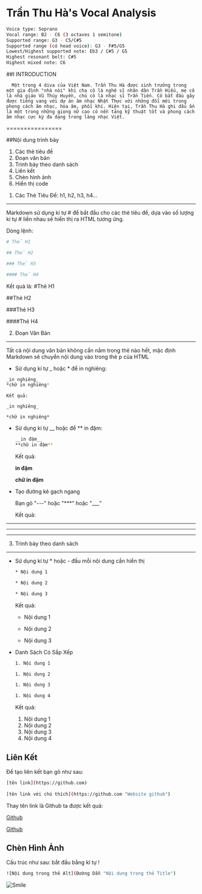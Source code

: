 # Trần Thu Hà's Vocal Analysis
```sh
Voice type: Soprano
Vocal range: B2 - C6 (3 octaves 1 semitone)
Supported range: G3 - C5/C#5
Supported range (có head voice): G3 - F#5/G5
Lowest/Highest supported note: Eb3 / C#5 / G5
Highest resonant belt: C#5
Highest mixed note: C6
```

##I INTRODUCTION

      Một trong 4 diva của Việt Nam. Trần Thu Hà được sinh trưởng trong một gia đình "nhà nòi" khi cha cô là nghệ sĩ nhân dân Trần Hiếu, mẹ cô là nhà giáo Vũ Thúy Huyền, chú cô là nhạc sĩ Trần Tiến. Cô bắt đầu gây được tiếng vang với dự án âm nhạc Nhật Thực với những đổi mới trong phong cách âm nhạc, hòa âm, phối khí. Hiện tại, Trần Thu Hà ghi dấu ấn là một trong những giọng nữ cao có nền tảng kỹ thuật tốt và phong cách âm nhạc cực kỳ đa dạng trong làng nhạc Việt.
================

##Nội dung trình bày
1. Các thẻ tiêu đề
1. Đoạn văn bản
1. Trình bày theo danh sách
1. Liên kết
1. Chèn hình ảnh
1. Hiển thị code


1) Các Thẻ Tiêu Đề: h1, h2, h3, h4…
---

Markdown sử dụng kí tự # để bắt đầu cho các thẻ tiêu đề, dựa vào số lượng kí tự # liền nhau sẽ hiển thị ra HTML tương ứng.

Dòng lệnh:
```sh
# Thẻ H1

## Thẻ H2

### Thẻ H3

#### Thẻ H4
```
Kết quả là:
#Thẻ H1

##Thẻ H2

###Thẻ H3

####Thẻ H4

2) Đoạn Văn Bản
----

Tất cả nội dung văn bản không cần nằm trong thẻ nào hết, mặc định Markdown sẽ chuyển nội dung vào trong thẻ p của HTML

* Sử dụng kí tự _ hoặc * để in nghiêng: 
```sh
_in nghiêng_
*chữ in nghiêng*
```

    Kết quả:

    _in nghiêng_

    *chữ in nghiêng*

- Sử dụng kí tự __ hoặc để ** in đậm:

    ```sh
    __in đậm__
    **chữ in đậm**
    ```
    Kết quả:

    __in đậm__

    **chữ in đậm**

* Tạo đường kẻ gạch ngang

    Bạn gõ "---" hoặc "***" hoặc "___"

    Kết quả:

---

***

___



3) Trình bày theo danh sách
---

- Sử dụng kí tự * hoặc - đầu mỗi nội dung cần hiển thị

    ```sh
    * Nội dung 1
    
    * Nội dung 2
    
    * Nội dung 3
    ```
    Kết quả: 

    * Nội dung 1

    * Nội dung 2

    * Nội dung 3

- Danh Sách Có Sắp Xếp
    
    ```sh
    1. Nội dung 1
    
    1. Nội dung 2
    
    1. Nội dung 3
    
    1. Nội dung 4
    ```

    Kết quả:

    1. Nội dung 1
    1. Nội dung 2
    1. Nội dung 3
    1. Nội dung 4


Liên Kết
---

Để tạo liên kết bạn gõ như sau:

```sh
[tên link](https://github.com)
    
[tên link với chú thích](https://github.com "Website github")
```

Thay tên link là Github ta được kết quả:

[Github](https://github.com)

[Github](https://github.com "Website github")


Chèn Hình Ảnh
---

Cấu trúc như sau: bắt đầu bằng kí tự !

```sh
![Nội dung trong thẻ Alt](Đường Dẫn "Nội dung trong thẻ Title")
```


![Smile](http://i.imgur.com/MJ622DW.jpg "Smile")
